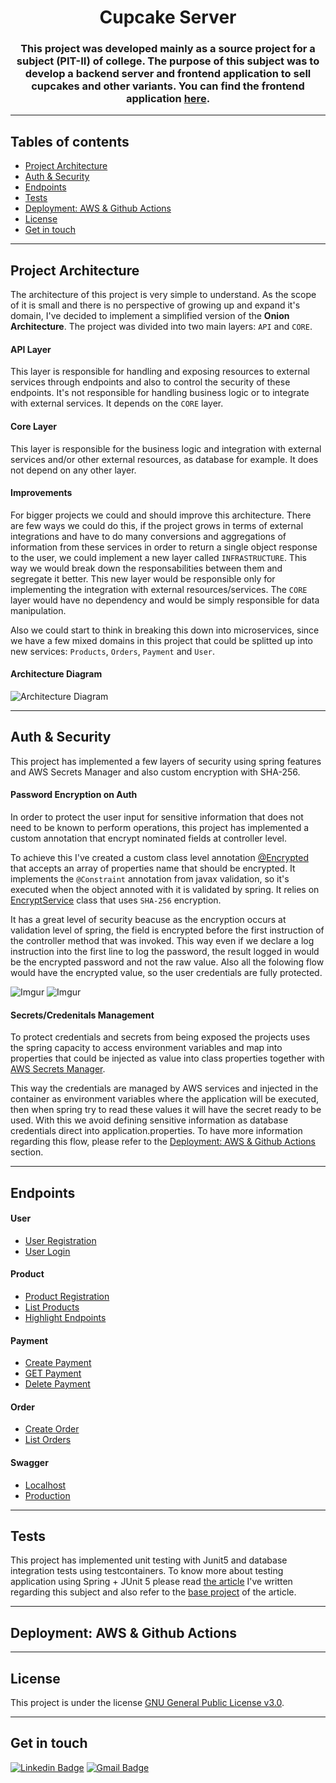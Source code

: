 <h1 align="center">
	Cupcake Server
</h1>

<h3 align="center">
	This project was developed mainly as a source project for a subject (PIT-II) of college. The purpose of this subject was to develop a backend server and frontend application to sell cupcakes and other variants. You can find the frontend application <a target="_blank" rel="noopener noreferrer"  href="https://github.com/Katsshura/CupcakeMobileApp">here</a>.

</h3>

---
<div id='home'/></div>

## Tables of contents  
 - [Project Architecture](#projectarchitecture)
 - [Auth & Security](#authsecurity)
 - [Endpoints](#endpoints)
 - [Tests](#tests)
 - [Deployment: AWS & Github Actions](#deployment)
 - [License](#license)
 - [Get in touch](#contact)
 
---

<div id='projectarchitecture'/></div>

## Project Architecture

The architecture of this project is very simple to understand. As the scope of it is small and there is no perspective of growing up and expand it's domain, I've decided to implement a simplified version of the **Onion Architecture**. The project was divided into two main layers: `API` and `CORE`.

#### API Layer

This layer is responsible for handling and exposing resources to external services through endpoints and also to control the security of these endpoints. It's not responsible for handling business logic or to integrate with external services. It depends on the `CORE` layer.

#### Core Layer

This layer is responsible for the business logic and integration with external services and/or other external resources, as database for example. It does not depend on any other layer.

#### Improvements

For bigger projects we could and should improve this architecture. There are few ways we could do this, if the project grows in terms of external integrations and have to do many conversions and aggregations of information from these services in order to return a single object response to the user, we could implement a new layer called `INFRASTRUCTURE`. This way we would break down the responsabilities between them and segregate it better. This new layer would be responsible only for implementing the integration with external resources/services. The `CORE` layer would have no dependency and would be simply responsible for data manipulation.

Also we could start to think in breaking this down into microservices, since we have a few mixed domains in this project that could be splitted up into new services: `Products`, `Orders`, `Payment` and `User`.

#### Architecture Diagram

![Architecture Diagram](https://i.imgur.com/1DMN8GC.png)

---

<div id='authsecurity'/></div> 

## Auth & Security

This project has implemented a few layers of security using spring features and AWS Secrets Manager and also custom encryption with SHA-256.

#### Password Encryption on Auth

In order to protect the user input for sensitive information that does not need to be known to perform operations, this project has implemented a custom annotation that encrypt nominated fields at controller level.

To achieve this I've created a custom class level annotation [@Encrypted](https://github.com/Katsshura/CupcakeServer/blob/master/core/src/main/java/com/katsshura/cupcake/core/validation/encrypted/Encrypted.java) that accepts an array of properties name that should be encrypted. It implements the `@Constraint` annotation from javax validation, so it's executed when the object annoted with it is validated by spring. It relies on [EncryptService](https://github.com/Katsshura/CupcakeServer/blob/master/core/src/main/java/com/katsshura/cupcake/core/services/encrypt/EncryptService.java) class that uses `SHA-256` encryption.

It has a great level of security beacuse as the encryption occurs at validation level of spring, the field is encrypted before the first instruction of the controller method that was invoked. This way even if we declare a log instruction into the first line to log the password, the result logged in would be the encrypted password and not the raw value. Also all the folowing flow would have the encrypted value, so the user credentials are fully protected.

![Imgur](https://i.imgur.com/WIFQBqx.png)
![Imgur](https://i.imgur.com/I1SCkCO.png)

#### Secrets/Credenitals Management

To protect credentials and secrets from being exposed the projects uses the spring capacity to access environment variables and map into properties that could be injected as value into class properties together with [AWS Secrets Manager](https://aws.amazon.com/secrets-manager/). 

This way the credentials are managed by AWS services and injected in the container as environment variables where the application will be executed, then when spring try to read these values it will have the secret ready to be used. With this we avoid defining sensitive information as database credentials direct into application.properties. To have more information regarding this flow, please refer to the [Deployment: AWS & Github Actions](#deployment) section.

---

<div id='endpoints'/></div> 

## Endpoints

#### User

- [User Registration](https://github.com/Katsshura/CupcakeServer/pull/1)
- [User Login](https://github.com/Katsshura/CupcakeServer/pull/2)

#### Product

- [Product Registration](https://github.com/Katsshura/CupcakeServer/pull/3)
- [List Products](https://github.com/Katsshura/CupcakeServer/pull/4)
- [Highlight Endpoints](https://github.com/Katsshura/CupcakeServer/pull/6)

#### Payment
- [Create Payment](https://github.com/Katsshura/CupcakeServer/pull/7)
- [GET Payment](https://github.com/Katsshura/CupcakeServer/pull/7)
- [Delete Payment](https://github.com/Katsshura/CupcakeServer/pull/7)

#### Order

- [Create Order](https://github.com/Katsshura/CupcakeServer/pull/8)
- [List Orders](https://github.com/Katsshura/CupcakeServer/pull/9)

#### Swagger

- [Localhost](http://localhost:8080/api/v1/swagger-ui/index.html#/)
- [Production](http://ec2-34-203-212-182.compute-1.amazonaws.com:8080/api/v1/swagger-ui/index.html#/)
---

<div id='tests'/></div> 

## Tests

This project has implemented unit testing with Junit5 and database integration tests using testcontainers. To know more about testing application using Spring + JUnit 5 please read [the article](https://xr-emerson.medium.com/testing-software-with-junit-5-spring-and-pitest-12a1ceb27c7e) I've written regarding this subject and also refer to the [base project](https://github.com/Katsshura/JUnitTestingDemo) of the article.

---

<div id='deployment'/></div> 

## Deployment: AWS & Github Actions

---

<div id='license'/></div> 


## License

This project is under the license [GNU General Public License v3.0](./LICENSE).

---

<div id='contact'/></div> 

## Get in touch
[![Linkedin Badge](https://img.shields.io/badge/-LinkedIn-blue?style=flat-square&logo=Linkedin&logoColor=white&link=https://www.linkedin.com/in/katsshura/)](https://www.linkedin.com/in/katsshura/)
[![Gmail Badge](https://img.shields.io/badge/-Gmail-c14438?style=flat-square&logo=Gmail&logoColor=white&link=mailto:xr.emerson@gmail.com)](mailto:xr.emerson@gmail.com)
